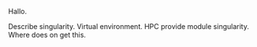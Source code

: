 Hallo.

Describe singularity. Virtual environment. HPC provide module singularity. Where does on get this.


